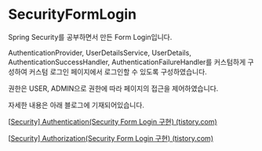 # SecurityFormLogin

Spring Security를 공부하면서 만든 Form Login입니다.

AuthenticationProvider, UserDetailsService, UserDetails, AuthenticationSuccessHandler, AuthenticationFailureHandler를 커스텀하게 구성하여 커스텀 로그인 페이지에서 로그인할 수 있도록 구성하였습니다.

권한은 USER, ADMIN으로 권한에 따라 페이지의 접근을 제어하였습니다.

자세한 내용은 아래 블로그에 기재되어있습니다.

[[Security\] Authentication(Security Form Login 구현) (tistory.com)](https://gilssang97.tistory.com/48)

[[Security\] Authorization(Security Form Login 구현) (tistory.com)](https://gilssang97.tistory.com/49)